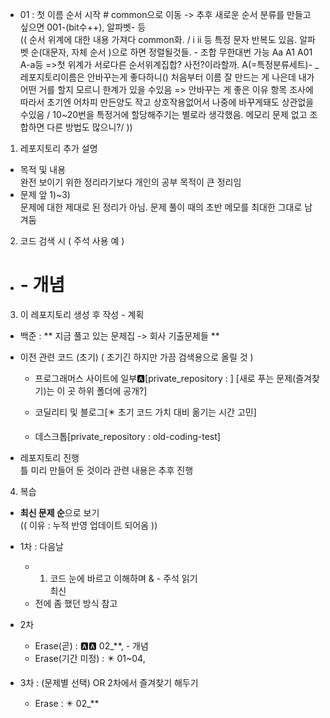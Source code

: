 - 01 : 첫 이름 순서 시작  # common으로 이동
  -> 추후 새로운 순서 분류를 만들고 싶으면 001-(bit수++), 알파벳- 등  
  (( 순서 위계에 대한 내용 가져다 common화. / i ii 등 특정  문자 반복도 있음. 알파벳 순(대문자, 자체 순서 )으로 하면 정렬될것들. - 조합 무한대번 가능 Aa A1 A01 A-a등  =>첫 위계가 서로다른 순서위계집합? 사전?이라할까. A(=특정분류세트)-  _레포지토리이름은 안바꾸는게 좋다하니() 처음부터 이름 잘 만드는 게 나은데 내가 어떤 거를 할지 모르니 한계가 있을 수있음 => 안바꾸는 게 좋은 이유 항목 조사에 따라서 초기엔 어차피 만든양도 작고 상호작용없어서 나중에 바꾸게돼도 상관없을수있음 / 10~20번을 특정거에 할당해주기는 별로라 생각했음. 메모리 문제 없고 조합하면 다른 방법도 많으니?/ ))
  
1. 레포지토리 추가 설명
  + 목적 및 내용  
    완전 보이기 위한 정리라기보다 개인의 공부 목적이 큰 정리임
  + 문제 앞 1)~3)  
    문제에 대한 제대로 된 정리가 아님. 문제 풀이 때의 초반 메모를 최대한 그대로 남겨둠 

2. 코드 검색 시 ( 주석 사용 예 )
  + # - 개념


3. 이 레포지토리 생성 후 작성 - 계획
  + 백준 : ** 지금 풀고 있는 문제집 -> 회사 기출문제들 **

  + 이전 관련 코드 (초기) ( 초기긴 하지만 가끔  검색용으로 올릴 것 ) 
    - 프로그래머스 사이트에 일부🅰️[private_repository : ] [새로 푸는 문제(즐겨찾기)는 이 곳 하위 폴더에 공개?]  

    - 코딜리티 및 블로그[✴️ 초기 코드 가치 대비 옮기는 시간 고민]
    - 데스크톱[private_repository : old-coding-test]

  + 레포지토리 진행  
    틀 미리 만들어 둔 것이라 관련 내용은 추후 진행  


4. 복습
  +  **최신 문제 순**으로 보기   
    (( 이유 : 누적 반영 업데이트 되어옴 ))
  + 1차 : 다음날
    - 1) 코드 눈에 바르고 이해하며 & - 주석 읽기  
      최신 
    - 전에 좀 했던 방식 참고

  + 2차
    - Erase(곧) : 🅰️🅰️ 02_**, - 개념
    - Erase(기간 미정) : ✴️ 01~04,  

  + 3차 : (문제별 선택) OR 2차에서 즐겨찾기 해두기
    - Erase : ✴️ 02_**
